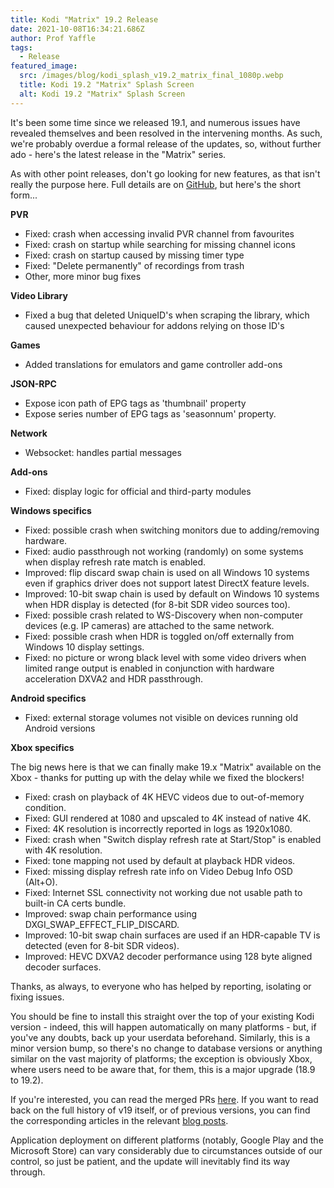 ```yaml
---
title: Kodi "Matrix" 19.2 Release
date: 2021-10-08T16:34:21.686Z
author: Prof Yaffle
tags:
  - Release
featured_image:
  src: /images/blog/kodi_splash_v19.2_matrix_final_1080p.webp
  title: Kodi 19.2 "Matrix" Splash Screen
  alt: Kodi 19.2 "Matrix" Splash Screen
---
```

It's been some time since we released 19.1, and numerous issues have revealed themselves and been resolved in the intervening months. As such, we're probably overdue a formal release of the updates, so, without further ado - here's the latest release in the "Matrix" series.

As with other point releases, don't go looking for new features, as that isn't really the purpose here. Full details are on [GitHub](https://github.com/xbmc/xbmc/compare/19.1-Matrix...19.2-Matrix), but here's the short form...

**PVR**

- Fixed: crash when accessing invalid PVR channel from favourites
- Fixed: crash on startup while searching for missing channel icons
- Fixed: crash on startup caused by missing timer type
- Fixed: "Delete permanently" of recordings from trash
- Other, more minor bug fixes

**Video Library**

- Fixed a bug that deleted UniqueID's when scraping the library, which caused unexpected behaviour for addons relying on those ID's

**Games**

- Added translations for emulators and game controller add-ons

**JSON-RPC**

- Expose icon path of EPG tags as 'thumbnail' property
- Expose series number of EPG tags as 'seasonnum' property.

**Network**

- Websocket: handles partial messages

**Add-ons**

- Fixed: display logic for official and third-party modules

**Windows specifics**

- Fixed: possible crash when switching monitors due to adding/removing hardware.
- Fixed: audio passthrough not working (randomly) on some systems when display refresh rate match is enabled.
- Improved: flip discard swap chain is used on all Windows 10 systems even if graphics driver does not support latest DirectX feature levels.
- Improved: 10-bit swap chain is used by default on Windows 10 systems when HDR display is detected (for 8-bit SDR video sources too).
- Fixed: possible crash related to WS-Discovery when non-computer devices (e.g. IP cameras) are attached to the same network.
- Fixed: possible crash when HDR is toggled on/off externally from Windows 10 display settings.
- Fixed: no picture or wrong black level with some video drivers when limited range output is enabled in conjunction with hardware acceleration DXVA2 and HDR passthrough.

**Android specifics**

- Fixed: external storage volumes not visible on devices running old Android versions

**Xbox specifics**

The big news here is that we can finally make 19.x "Matrix" available on the Xbox - thanks for putting up with the delay while we fixed the blockers!

- Fixed: crash on playback of 4K HEVC videos due to out-of-memory condition.
- Fixed: GUI rendered at 1080 and upscaled to 4K instead of native 4K.
- Fixed: 4K resolution is incorrectly reported in logs as 1920x1080.
- Fixed: crash when "Switch display refresh rate at Start/Stop" is enabled with 4K resolution.
- Fixed: tone mapping not used by default at playback HDR videos.
- Fixed: missing display refresh rate info on Video Debug Info OSD (Alt+O).
- Fixed: Internet SSL connectivity not working due not usable path to built-in CA certs bundle.
- Improved: swap chain performance using DXGI_SWAP_EFFECT_FLIP_DISCARD.
- Improved: 10-bit swap chain surfaces are used if an HDR-capable TV is detected (even for 8-bit SDR videos).
- Improved: HEVC DXVA2 decoder performance using 128 byte aligned decoder surfaces.


Thanks, as always, to everyone who has helped by reporting, isolating or fixing issues.

You should be fine to install this straight over the top of your existing Kodi version - indeed, this will happen automatically on many platforms - but, if you've any doubts, back up your userdata beforehand. Similarly, this is a minor version bump, so there's no change to database versions or anything similar on the vast majority of platforms; the exception is obviously Xbox, where users need to be aware that, for them, this is a major upgrade (18.9 to 19.2).

If you're interested, you can read the merged PRs [here](https://github.com/xbmc/xbmc/pulls?q=is%3Apr+sort%3Aupdated-desc+milestone%3A%22Matrix+19.2%22+label%3A%22v19+Matrix%22+). If you want to read back on the full history of v19 itself, or of previous versions, you can find the corresponding articles in the relevant [blog posts](https://kodi.tv/blog/tag/release).

Application deployment on different platforms (notably, Google Play and the Microsoft Store) can vary considerably due to circumstances outside of our control, so just be patient, and the update will inevitably find its way through.
